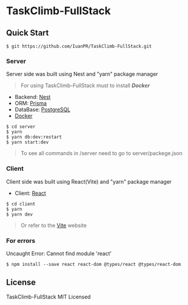 # TaskClimb-FullStack

## Quick Start
``` shell
$ git https://github.com/IuanPR/TaskClimb-FullStack.git
```

### Server
Server side was built using Nest and "yarn" package manager

> For using TaskClimb-FullStack must to install ***Docker*** 

* Backend: [Nest](https://nestjs.com/)
* ORM: [Prisma](https://www.prisma.io/)
* DataBase: [PostgreSQL](https://www.postgresql.org/)
* [Docker](https://www.docker.com/)

```shell
$ cd server
$ yarn
$ yarn db:dev:restart
$ yarn start:dev
```
> To see all commands in /server need to go to server/packege.json

### Client
Client side was built using React(Vite) and "yarn" package manager
* Client: [React](https://ru.legacy.reactjs.org/)

```shell
$ cd client
$ yarn
$ yarn dev
```
> Or refer to the [Vite](https://vitejs.dev/guide/) website

### For errors
Uncaught Error: Cannot find module 'react'
```shell
$ npm install --save react react-dom @types/react @types/react-dom
```

## License
TaskClimb-FullStack MIT Licensed
